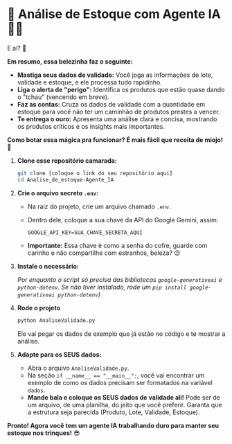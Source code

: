 # 🤖 Análise de Estoque com Agente IA 🕵️‍♀️

E aí? 👋

**Em resumo, essa belezinha faz o seguinte:**

* **Mastiga seus dados de validade:** Você joga as informações de lote, validade e estoque, e ele processa tudo rapidinho.
* **Liga o alerta de "perigo":** Identifica os produtos que estão quase dando o "tchau" (vencendo em breve).
* **Faz as contas:** Cruza os dados de validade com a quantidade em estoque para você não ter um caminhão de produtos prestes a vencer.
* **Te entrega o ouro:** Apresenta uma análise clara e concisa, mostrando os produtos críticos e os insights mais importantes.

**Como botar essa mágica pra funcionar? É mais fácil que receita de miojo! 🍜**

1.  **Clone esse repositório camarada:**

    ```bash
    git clone [coloque o link do seu repositório aqui]
    cd Analise_de_estoque-Agente_IA
    ```

2.  **Crie o arquivo secreto `.env`:**

    * Na raiz do projeto, crie um arquivo chamado `.env`.
    * Dentro dele, coloque a sua chave da API do Google Gemini, assim:

        ```
        GOOGLE_API_KEY=SUA_CHAVE_SECRETA_AQUI
        ```

    * **Importante:** Essa chave é como a senha do cofre, guarde com carinho e não compartilhe com estranhos, beleza? 😉

3.  **Instale o necessário:**

    *Por enquanto o script só precisa das bibliotecas `google-generativeai` e `python-dotenv`. Se não tiver instalado, rode um `pip install google-generativeai python-dotenv`)*

4.  **Rode o projeto**

    ```bash
    python AnaliseValidade.py
    ```

    Ele vai pegar os dados de exemplo que já estão no código e te mostrar a análise.

5.  **Adapte para os SEUS dados:**

    * Abra o arquivo `AnaliseValidade.py`.
    * Na seção `if __name__ == "__main__":`, você vai encontrar um exemplo de como os dados precisam ser formatados na variável `dados`.
    * **Mande bala e coloque os SEUS dados de validade ali!** Pode ser de um arquivo, de uma planilha, do jeito que você preferir. Garanta que a estrutura seja parecida (Produto, Lote, Validade, Estoque).

**Pronto! Agora você tem um agente IA trabalhando duro para manter seu estoque nos trinques!** 😎
